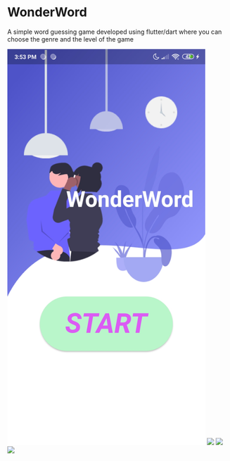 # WonderWord
A simple word guessing game developed using flutter/dart where you can choose the genre and the level of the game 

<img src="Screenshots/Homepage.jpg" width = "450">
<img src="Screenshots/Genre.JPEG" width = "450">
<img src="Screenshots/Game.JPEG" width = "450">
<img src="Screenshots/End.JPEG" width = "450">
